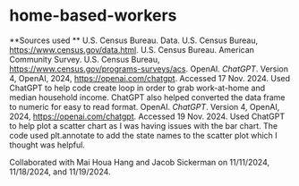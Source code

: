 # home-based-workers
**Sources used **
U.S. Census Bureau. Data. U.S. Census Bureau, https://www.census.gov/data.html.
U.S. Census Bureau. American Community Survey. U.S. Census Bureau, https://www.census.gov/programs-surveys/acs.
OpenAI. *ChatGPT*. Version 4, OpenAI, 2024, https://openai.com/chatgpt. Accessed 17 Nov. 2024.
Used ChatGPT to help code create loop in order to grab work-at-home and median household income. ChatGPT also helped converted the data frame to numeric for easy to read format. 
OpenAI. *ChatGPT*. Version 4, OpenAI, 2024, https://openai.com/chatgpt. Accessed 19 Nov. 2024.
Used ChatGPT to help plot a scatter chart as I was having issues with the bar chart. The code used plt.annotate to add the state names to the scatter plot which I thought was helpful. 

Collaborated with Mai Houa Hang and Jacob Sickerman on 11/11/2024, 11/18/2024, and 11/19/2024.




